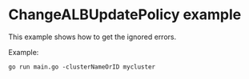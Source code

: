 # ChangeALBUpdatePolicy example

This example shows how to get the ignored errors.

Example: 

```
go run main.go -clusterNameOrID mycluster
```